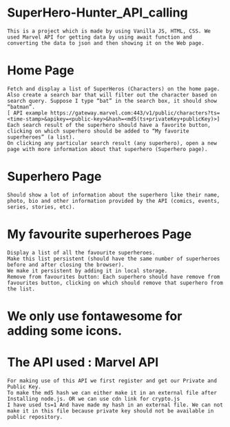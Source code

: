 # SuperHero-Hunter_API_calling
    This is a project which is made by using Vanilla JS, HTML, CSS. We used Marvel API for getting data by using await function and converting the data to json and then showing it on the Web page.

# Home Page
    Fetch and display a list of SuperHeros (Characters) on the home page. Also create a search bar that will filter out the character based on search query. Suppose I type “bat” in the search box, it should show “batman”. 
    [ API example https://gateway.marvel.com:443/v1/public/characters?ts=<time-stamp>&apikey=<public-key>&hash=<md5(ts+privateKey+publicKey)>]
    Each search result of the superhero should have a favorite button, clicking on which superhero should be added to “My favorite superheroes” (a list).
    On clicking any particular search result (any superhero), open a new page with more information about that superhero (Superhero page).

# Superhero Page
    Should show a lot of information about the superhero like their name, photo, bio and other information provided by the API (comics, events, series, stories, etc).

# My favourite superheroes Page
    Display a list of all the favourite superheroes.
    Make this list persistent (should have the same number of superheroes before and after closing the browser).
    We make it persistent by adding it in local storage.
    Remove from favourites button: Each superhero should have remove from favourites button, clicking on which should remove that superhero from the list.

# We only use fontawesome for adding some icons.

# The API used : Marvel API
    For making use of this API we first register and get our Private and Public Key. 
    To make the md5 hash we can either make it in an external file after Installing node.js. OR we can use cdn link for crypto.js
    I have used ts=1 And have made my hash in an external file. We can not make it in this file because private key should not be available in public repository.
